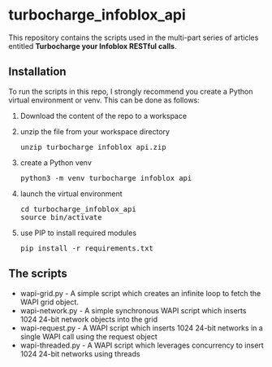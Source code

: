 # turbocharge_infoblox_api

This repository contains the scripts used in the multi-part series of articles entitled **Turbocharge your Infoblox
RESTful calls**. 

## Installation

To run the scripts in this repo, I strongly recommend you create a Python virtual environment or venv. This can be done
as follows:

1. Download the content of the repo to a workspace

1. unzip the file from your workspace directory

   <pre>
   unzip turbocharge_infoblox_api.zip
   </pre>

1. create a Python venv

   <pre>
   python3 -m venv turbocharge_infoblox_api
   </pre>

1. launch the virtual environment

   <pre>
   cd turbocharge_infoblox_api
   source bin/activate
   </pre>

1. use PIP to install required modules

   <pre>
   pip install -r requirements.txt
   </pre>

## The scripts

* wapi-grid.py - A simple script which creates an infinite loop to fetch the WAPI grid object.
* wapi-network.py - A simple synchronous WAPI script which inserts 1024 24-bit network objects into the grid
* wapi-request.py - A WAPI script which inserts 1024 24-bit networks in a single WAPI call using the request object
* wapi-threaded.py - A WAPI script which leverages concurrency to insert 1024 24-bit networks using threads
